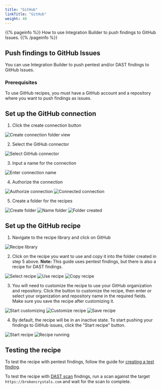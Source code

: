 ```yaml
---
title: "GitHub"
linkTitle: "GitHub"
weight: 40
---
```


{{% pageinfo %}}
How to use Integration Builder to push findings to GitHub Issues.
{{% /pageinfo %}}

## Push findings to GitHub Issues

You can use Integration Builder to push pentest and/or DAST findings to GitHub Issues.

### Prerequisites

To use GitHub recipes, you must have a GitHub account and a repository where you
want to push findings as issues.

## Set up the GitHub connection

1. Click the create connection button

![Create connection folder view](/integrations/integration_builder/how_to_guides/github/1_create-connection-start.png "Create connection folder view")

2. Select the GitHub connector

![Select GitHub connector](/integrations/integration_builder/how_to_guides/github/2_new-connection.png "Select GitHub connector")

3. Input a name for the connection

![Enter connection name](/integrations/integration_builder/how_to_guides/github/3_connect-to-github.png "Enter connection name")

4. Authorize the connection

![Authorize connection](/integrations/integration_builder/how_to_guides/github/4_oauth-authorize.png "Authorize connection")
![Connected connection](/integrations/integration_builder/how_to_guides/github/5_connected "Connected connection")

5. Create a folder for the recipes

![Create folder](/integrations/integration_builder/how_to_guides/github/6_create-folder.png "Create folder")
![Name folder](/integrations/integration_builder/how_to_guides/github/7_name-folder.png "Name folder")
![Folder created](/integrations/integration_builder/how_to_guides/github/8_folder-created.png "Folder created")

## Set up the GitHub recipe

1. Navigate to the recipe library and click on GitHub

![Recipe library](/integrations/integration_builder/how_to_guides/github/9_recipe-library.png "Recipe library")

2. Click on the recipe you want to use and copy it into the folder created in step 5 above.
**Note:** This guide uses pentest findings, but there is also a recipe for DAST findings.

![Select recipe](/integrations/integration_builder/how_to_guides/github/10_select-recipe.png "Select recipe")
![Use recipe](/integrations/integration_builder/how_to_guides/github/11_use-recipe.png "Use recipe")
![Copy recipe](/integrations/integration_builder/how_to_guides/github/12_copy-recipe.png "Copy recipe")

3. You will need to customize the recipe to use your GitHub organization and
repository. Click the button to customize the recipe, then enter or select your
organization and repository name in the required fields. Make sure you save the
recipe after customizing it.

![Start customizing](/integrations/integration_builder/how_to_guides/github/13_customize-recipe-start.png "Start customizing")
![Customize recipe](/integrations/integration_builder/how_to_guides/github/14_customize-recipe.png "Customize recipe")
![Save recipe](/integrations/integration_builder/how_to_guides/github/15_save-recipe.png "Save recipe")

4. By default, the recipe will be in an inactive state. To start pushing your
findings to GitHub issues, click the "Start recipe" button.

![Start recipe](/integrations/integration_builder/how_to_guides/github/16_start-recipe.png "Start recipe")
![Recipe running](/integrations/integration_builder/how_to_guides/github/17_recipe-running.png "Recipe running")

## Testing the recipe

To test the recipe with pentest findings, follow the guide for
[creating a test finding](/integrations/development/create-test-finding/).

To test the recipe with [DAST scan](/platform-deep-dive/scans/)
findings, run a scan against the target `https://brokencrystals.com` and wait
for the scan to complete.
